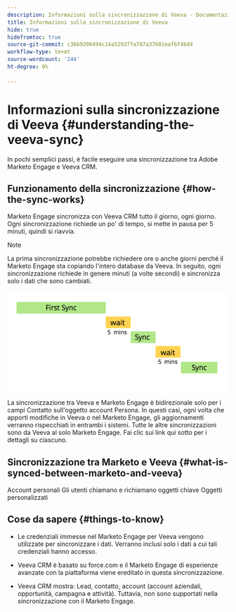 ```yaml
---
description: Informazioni sulla sincronizzazione di Veeva - Documentazione di Marketo - Documentazione del prodotto
title: Informazioni sulla sincronizzazione di Veeva
hide: true
hidefromtoc: true
source-git-commit: c36b9206494c14a52937fa787a37601eaf6f4bd4
workflow-type: tm+mt
source-wordcount: '244'
ht-degree: 0%

---
```


# Informazioni sulla sincronizzazione di Veeva {#understanding-the-veeva-sync}

In pochi semplici passi, è facile eseguire una sincronizzazione tra Adobe Marketo Engage e Veeva CRM.

## Funzionamento della sincronizzazione {#how-the-sync-works}

Marketo Engage sincronizza con Veeva CRM tutto il giorno, ogni giorno. Ogni sincronizzazione richiede un po&#39; di tempo, si mette in pausa per 5 minuti, quindi si riavvia.

>[!NOTE]
>
>La prima sincronizzazione potrebbe richiedere ore o anche giorni perché il Marketo Engage sta copiando l&#39;intero database da Veeva. In seguito, ogni sincronizzazione richiede in genere minuti (a volte secondi) e sincronizza solo i dati che sono cambiati.

![](assets/understanding-the-veeva-sync-1.png)

La sincronizzazione tra Veeva e Marketo Engage è bidirezionale solo per i campi Contatto sull&#39;oggetto account Persona. In questi casi, ogni volta che apporti modifiche in Veeva o nel Marketo Engage, gli aggiornamenti verranno rispecchiati in entrambi i sistemi. Tutte le altre sincronizzazioni sono da Veeva al solo Marketo Engage. Fai clic sui link qui sotto per i dettagli su ciascuno.

## Sincronizzazione tra Marketo e Veeva {#what-is-synced-between-marketo-and-veeva}

Account personali Gli utenti chiamano e richiamano oggetti chiave Oggetti personalizzati

## Cose da sapere {#things-to-know}

* Le credenziali immesse nel Marketo Engage per Veeva vengono utilizzate per sincronizzare i dati. Verranno inclusi solo i dati a cui tali credenziali hanno accesso.

* Veeva CRM è basato su force.com e il Marketo Engage di esperienze avanzate con la piattaforma viene ereditato in questa sincronizzazione.

* Veeva CRM mostra: Lead, contatto, account (account aziendali, opportunità, campagna e attività). Tuttavia, non sono supportati nella sincronizzazione con il Marketo Engage.
